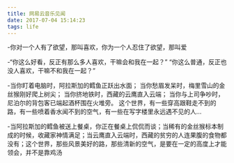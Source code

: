 ```yaml
---
title: 网易云音乐见闻
date: 2017-07-04 15:14:23
tags: life
---
```


-你对一个人有了欲望，那叫喜欢，你为一个人忍住了欲望，那叫爱 
<!--more-->
-“你这么好看，反正有那么多人喜欢，干嘛会和我在一起？” “你这么普通，反正也没人喜欢，干嘛不和我在一起？” 

-当你盯着电脑时，阿拉斯加的鳕鱼正跃出水面； 当你愁眉发呆时，梅里雪山的金丝猴刚好爬上树尖； 当你挤地铁时，西藏的云鹰直入云端； 当你与上司争吵时，尼泊尔的背包客已端起酒杯围在火堆旁。 这个世界，有一些穿高跟鞋走不到的路，有一些喷着香水闻不到的空气，有一些在写字楼里永远遇不见的人…

-当阿拉斯加的鳕鱼被送上餐桌，你正在餐桌上侃侃而谈；当稀有的金丝猴标本制成的时候，收藏家神情满足；当云鹰直入云端时，西藏的贫穷的人连果腹的食物都没有；这个世界，那些风景美好的路，那些清新的空气，是要在一定的高度上才能领会，并不是靠鸡汤